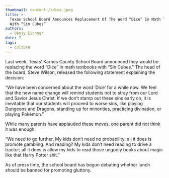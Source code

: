 ```yaml
---
thumbnail: content://dice.jpeg
title: >-
  Texas School Board Announces Replacement Of The Word “Dice” In Math Textbooks
  With “Sin Cubes”
authors:
  - Benjy Eichner
date: 7
tags:
  - culture
---
```


Last week, Texas’ Karnes County School Board announced they would be replacing the word “Dice” in math textbooks with “Sin Cubes.” The head of the board, Steve Wilson, released the following statement explaining the decision:

“We have been concerned about the word ‘Dice’ for a while now. We feel that the new name change will remind students not to stray from our Lord and Savior Jesus Christ. If we don’t stamp out these sins early on, it is inevitable that our students will proceed to worse sins, like playing Dungeons and Dragons, standing up for minorities, practicing divination, or playing Pokémon.”

While many parents have applauded these moves, one parent did not think it was enough: 

“We need to go further. My kids don’t need no probability; all it does is promote gambling. And reading? My kids don’t need reading to drive a tractor; all it does is allow my kids to read those ungodly books about magic like that Harry Potter shit.”

As of press time, the school board has begun debating whether lunch should be banned for promoting gluttony.